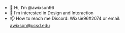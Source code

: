 - 👋 Hi, I’m @awixson96
- 👀 I’m interested in Design and Interaction
- 📫 How to reach me Discord: Wixsie96#2074 or email: awixson@ucsd.edu

<!---
awixson96/awixson96 is a ✨ special ✨ repository because its `README.md` (this file) appears on your GitHub profile.
You can click the Preview link to take a look at your changes.
--->
